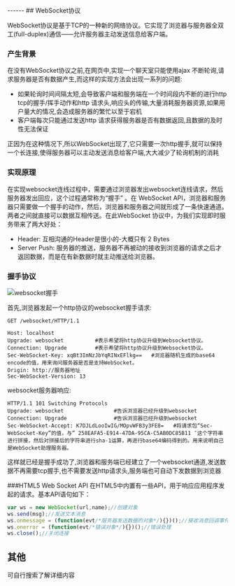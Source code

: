 <head>
     <title>EasySwoole 入门教程|swoole 入门教程|网络协议|websocket协议</title>
     <meta name="keywords" content="EasySwoole 入门教程|swoole 入门教程|网络协议|websocket协议"/>
     <meta name="description" content="EasySwoole 入门教程|swoole 入门教程|网络协议|websocket协议"/>
</head>
---<head>---
## WebSocket协议

WebSocket协议是基于TCP的一种新的网络协议。它实现了浏览器与服务器全双工(full-duplex)通信——允许服务器主动发送信息给客户端。


### 产生背景  
在没有WebSocket协议之前,在网页中,实现一个聊天室只能使用ajax 不断轮询,请求服务器是否有数据产生,而这样的实现方法会出现一系列的问题:  
 * 如果轮询时间间隔太短,会导致客户端和服务端在一个时间段内不断的进行http tcp的握手/挥手动作和http 请求头,响应头的传输,大量消耗服务器资源,如果用户量大的情况,会造成服务器的繁忙以至于宕机
 * 客户端每次只能通过发送http 请求获得服务器是否有数据返回,且数据的及时性无法保证
 
正因为在这种情况下,所以WebSocket出现了,它只需要一次http握手,就可以保持一个长连接,使得服务器可以主动发送消息给客户端,大大减少了轮询机制的消耗 
 
### 实现原理
 
 在实现websocket连线过程中，需要通过浏览器发出websocket连线请求，然后服务器发出回应，这个过程通常称为“握手” 。在 WebSocket API，浏览器和服务器只需要做一个握手的动作，然后，浏览器和服务器之间就形成了一条快速通道。两者之间就直接可以数据互相传送。在此WebSocket 协议中，为我们实现即时服务带来了两大好处：
  * Header: 互相沟通的Header是很小的-大概只有 2 Bytes
  * Server Push: 服务器的推送，服务器不再被动的接收到浏览器的请求之后才返回数据，而是在有新数据时就主动推送给浏览器。
  

### 握手协议
![websocket握手](websocket.jpg)  

首先,浏览器发起一个http协议的websocket握手请求:  
```
GET /websocket/HTTP/1.1

Host: localhost
Upgrade: websocket          #表示希望将http协议升级到Websocket协议。
Connection: Upgrade         #表示希望将http协议升级到Websocket协议。
Sec-WebSocket-Key: xqBt3ImNzJbYqRINxEFlkg==   #浏览器随机生成的base64 encode的值，用来询问服务器是否是支持WebSocket。
Origin: http://服务器地址
Sec-WebSocket-Version: 13
```

websocket服务器响应:  
```
HTTP/1.1 101 Switching Protocols
Upgrade: websocket                #告诉浏览器已经升级到websocket
Connection: Upgrade               #告诉浏览器已经升级到websocket
Sec-WebSocket-Accept: K7DJLdLooIwIG/MOpvWFB3y3FE8=   #将请求包“Sec-WebSocket-Key”的值，与” 258EAFA5-E914-47DA-95CA-C5AB0DC85B11 ″这个字符串进行拼接，然后对拼接后的字符串进行sha-1运算，再进行base64编码得到的。用来说明自己是WebSocket助理服务器。
```

这样就已经是握手成功了,浏览器和服务端已经建立了一个websocket通道,发送数据不再需要tcp握手,也不需要发送http请求头,服务端也可自动下发数据到浏览器

###HTML5 Web Socket API
在HTML5中内置有一些API，用于响应应用程序发起的请求。基本API语句如下：

```javascript
var ws = new WebSocket(url,name);//创建对象
ws.send(msg);//发送文本消息
ws.onmessage = (function(evt/*服务器发送数据的对象*/){})();//接收消息回调事件
ws.onerror = (function(evt/*错误对象*/){})();//错误处理
ws.close();//关闭连接
```

## 其他
可自行搜索了解详细内容






